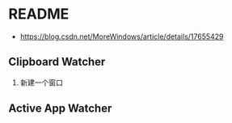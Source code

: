 # README

- https://blog.csdn.net/MoreWindows/article/details/17655429

## Clipboard Watcher

1. 新建一个窗口

## Active App Watcher
